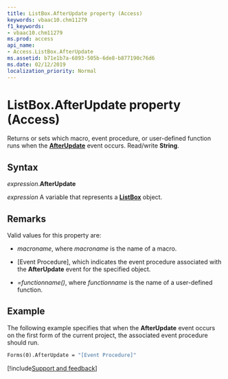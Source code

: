 ```yaml
---
title: ListBox.AfterUpdate property (Access)
keywords: vbaac10.chm11279
f1_keywords:
- vbaac10.chm11279
ms.prod: access
api_name:
- Access.ListBox.AfterUpdate
ms.assetid: b71e1b7a-6893-505b-6de8-b877190c76d6
ms.date: 02/12/2019
localization_priority: Normal
---
```



# ListBox.AfterUpdate property (Access)

Returns or sets which macro, event procedure, or user-defined function runs when the **[AfterUpdate](access.listbox.afterupdate-event.md)** event occurs. Read/write **String**.


## Syntax

_expression_.**AfterUpdate**

_expression_ A variable that represents a **[ListBox](Access.ListBox.md)** object.


## Remarks

Valid values for this property are:

- _macroname_, where _macroname_ is the name of a macro.

- [Event Procedure], which indicates the event procedure associated with the **AfterUpdate** event for the specified object.

- _=functionname()_, where _functionname_ is the name of a user-defined function.


## Example

The following example specifies that when the **AfterUpdate** event occurs on the first form of the current project, the associated event procedure should run.


```vb
Forms(0).AfterUpdate = "[Event Procedure]" 

```




[!include[Support and feedback](~/includes/feedback-boilerplate.md)]